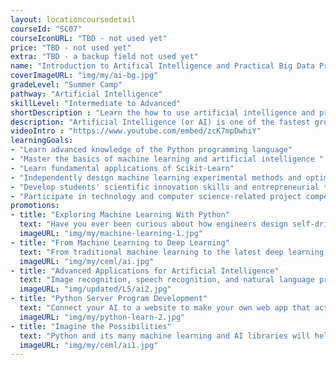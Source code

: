 ```yaml
---
layout: locationcoursedetail
courseId: "SC07"
courseIconURL: "TBD - not used yet"
price: "TBD - not used yet"
extra: "TBD - a backup field not used yet"
name: "Introduction to Artifical Intelligence and Practical Big Data Processing Camp"
coverImageURL: "img/my/ai-bg.jpg"
gradeLevel: "Summer Camp"
pathway: "Artificial Intelligence"
skillLevel: "Intermediate to Advanced"
shortDescription : "Learn the how to use artificial intelligence and program practical AI applications!"
description: "Artificial Intelligence (or AI) is one of the fastest growing fields of computer science. With advancements in tools like ChatGPT, companies in the future are going to need more and more data scientists than ever. That's where we come in. Our AI summer camp will guide students on how AI algorithms work, and give them hands on experience as they integrate these algorithms into their own projects."
videoIntro : "https://www.youtube.com/embed/zcK7mpDwhiY"
learningGoals:
- "Learn advanced knowledge of the Python programming language"
- "Master the basics of machine learning and artificial intelligence "
- "Learn fundamental applications of Scikit-Learn"
- "Independently design machine learning experimental methods and optimization"
- "Develop students' scientific innovation skills and entrepreneurial thinking"
- "Participate in technology and computer science-related project competitions"
promotions:
- title: "Exploring Machine Learning With Python"
  text: "Have you ever been curious about how engineers design self-driving cars? Have you ever been curious about how Google made a computer beat the world Go champion? The answer is machine learning! Using Python's machine learning libraries, you can rapidly experience and practice how to train your computer to be smarter."
  imageURL: "img/my/machine-learning-1.jpg"
- title: "From Machine Learning to Deep Learning"
  text: "From traditional machine learning to the latest deep learning, understand deep learning techniques and tools. Experiment with your own data and models to make the AI that you want to make."
  imageURL: "img/my/ceml/ai.jpg"
- title: "Advanced Applications for Artificial Intelligence"
  text: "Image recognition, speech recognition, and natural language processing are the frontier applications of AI that you see every day. In this course, you can design and test AIs that are masters that those topics."
  imageURL: "img/updated/L5/ai2.jpg"
- title: "Python Server Program Development"
  text: "Connect your AI to a website to make your own web app that acts intelligently."
  imageURL: "img/my/python-learn-2.jpg"
- title: "Imagine the Possibilities"
  text: "Python and its many machine learning and AI libraries will help you elevate your programming skills and make applications that can help change the world."
  imageURL: "img/my/ceml/ai1.jpg"
---
```

